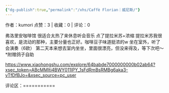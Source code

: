 ```yaml
---
{"dg-publish":true,"permalink":"/xhs/Caffè Florian｜威尼斯/"}
---
```


作者：kumori
点赞：3   |   收藏：0   |   评论：0

弗洛里安咖啡馆 很适合太热了来休息听会音乐
点了提拉米苏+浓缩
提拉米苏我很喜欢，是流动的那种，主要分量也正好。咖啡豆子味道挺浓的w
坐在室外，听了会演奏（6欧）
第二天本来想去室内坐坐，里面很漂亮，但没来得及，等下次吧～
*附赠鸽子自助

https://www.xiaohongshu.com/explore/64babde7000000000b02ab64?xsec_token=ABcMMIti4BWY011lPY_1sFdRmBsRMBg6aka3-vTfDfBJo=&xsec_source=pc_user

评论区：===========

